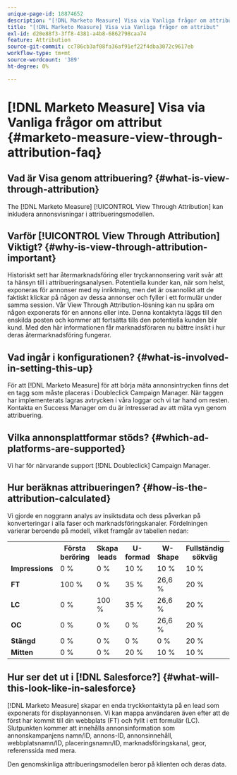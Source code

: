 ```yaml
---
unique-page-id: 18874652
description: "[!DNL Marketo Measure] Visa via Vanliga frågor om attribut - [!DNL Marketo Measure] - Produktdokumentation"
title: "[!DNL Marketo Measure] Visa via Vanliga frågor om attribut"
exl-id: d20e88f3-3ff8-4381-a4b8-6862798caa74
feature: Attribution
source-git-commit: cc786cb3af08fa36af91ef22f4dba3072c9617eb
workflow-type: tm+mt
source-wordcount: '389'
ht-degree: 0%

---
```


# [!DNL Marketo Measure] Visa via Vanliga frågor om attribut {#marketo-measure-view-through-attribution-faq}

## Vad är Visa genom attribuering? {#what-is-view-through-attribution}

The [!DNL Marketo Measure] [!UICONTROL View Through Attribution] kan inkludera annonsvisningar i attribueringsmodellen.

## Varför [!UICONTROL View Through Attribution] Viktigt? {#why-is-view-through-attribution-important}

Historiskt sett har återmarknadsföring eller tryckannonsering varit svår att ta hänsyn till i attribueringsanalysen. Potentiella kunder kan, när som helst, exponeras för annonser med ny inriktning, men det är osannolikt att de faktiskt klickar på någon av dessa annonser och fyller i ett formulär under samma session. Vår View Through Attribution-lösning kan nu spåra om någon exponerats för en annons eller inte. Denna kontaktyta läggs till den enskilda posten och kommer att fortsätta tills den potentiella kunden blir kund. Med den här informationen får marknadsföraren nu bättre insikt i hur deras återmarknadsföring fungerar.

## Vad ingår i konfigurationen? {#what-is-involved-in-setting-this-up}

För att [!DNL Marketo Measure] för att börja mäta annonsintrycken finns det en tagg som måste placeras i Doubleclick Campaign Manager. När taggen har implementerats lagras avtrycken i våra loggar och vi tar hand om resten. Kontakta en Success Manager om du är intresserad av att mäta vyn genom attribuering.

## Vilka annonsplattformar stöds? {#which-ad-platforms-are-supported}

Vi har för närvarande support [!DNL Doubleclick] Campaign Manager.

## Hur beräknas attribueringen? {#how-is-the-attribution-calculated}

Vi gjorde en noggrann analys av insiktsdata och dess påverkan på konverteringar i alla faser och marknadsföringskanaler. Fördelningen varierar beroende på modell, vilket framgår av tabellen nedan:

<table> 
 <colgroup> 
  <col> 
  <col> 
  <col> 
  <col> 
  <col> 
  <col> 
  <col> 
 </colgroup> 
 <tbody> 
  <tr> 
   <th><br></th> 
   <th>Första beröring</th> 
   <th>Skapa leads</th> 
   <th>U-formad</th> 
   <th>W-Shape</th> 
   <th>Fullständig sökväg</th> 
   <th>Anpassad modell</th> 
  </tr> 
  <tr> 
   <td><strong>Impressions</strong></td> 
   <td>0 %</td> 
   <td>0 %</td> 
   <td>10 %</td> 
   <td>10 %</td> 
   <td>10 %</td> 
   <td>Egen</td> 
  </tr> 
  <tr> 
   <td><strong>FT</strong></td> 
   <td>100 %</td> 
   <td>0 %</td> 
   <td>35 %</td> 
   <td>26,6 %</td> 
   <td>20 %</td> 
   <td>Egen</td> 
  </tr> 
  <tr> 
   <td><strong>LC</strong></td> 
   <td>0 %</td> 
   <td>100 %</td> 
   <td>35 %</td> 
   <td>26,6 %</td> 
   <td>20 %</td> 
   <td>Egen</td> 
  </tr> 
  <tr> 
   <td><strong>OC</strong></td> 
   <td>0 %</td> 
   <td>0 %</td> 
   <td>0 %</td> 
   <td>26,6 %</td> 
   <td>20 %</td> 
   <td>Egen</td> 
  </tr> 
  <tr> 
   <td><strong>Stängd</strong></td> 
   <td>0 %</td> 
   <td>0 %</td> 
   <td>0 %</td> 
   <td>0 %</td> 
   <td>20 %</td> 
   <td>Egen</td> 
  </tr> 
  <tr> 
   <td><strong>Mitten</strong></td> 
   <td>0 %</td> 
   <td>0 %</td> 
   <td>20 %</td> 
   <td>10 %</td> 
   <td>10 %</td> 
   <td>Egen</td> 
  </tr> 
 </tbody> 
</table>

## Hur ser det ut i [!DNL Salesforce?] {#what-will-this-look-like-in-salesforce}

[!DNL Marketo Measure] skapar en enda tryckkontaktyta på en lead som exponerats för displayannonsen. Vi kan mappa användaren även efter att de först har kommit till din webbplats (FT) och fyllt i ett formulär (LC). Slutpunkten kommer att innehålla annonsinformation som annonskampanjens namn/ID, annons-ID, annonsinnehåll, webbplatsnamn/ID, placeringsnamn/ID, marknadsföringskanal, geor, referenssida med mera.

Den genomskinliga attribueringsmodellen beror på klienten och deras data.
